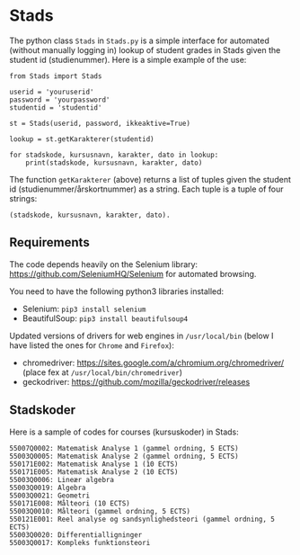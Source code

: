 # Stads
The python class `Stads` in `Stads.py` is a simple interface for automated (without manually logging in) lookup of student grades in Stads given the student id (studienummer). Here is a simple example of the use:
```
from Stads import Stads

userid = 'youruserid'
password = 'yourpassword'
studentid = 'studentid'

st = Stads(userid, password, ikkeaktive=True)

lookup = st.getKarakterer(studentid)

for stadskode, kursusnavn, karakter, dato in lookup:
    print(stadskode, kursusnavn, karakter, dato)
```

The function `getKarakterer` (above) returns a list of tuples given the student id (studienummer/årskortnummer) as a string. Each tuple is a tuple of four strings:
```
(stadskode, kursusnavn, karakter, dato).
```

## Requirements

The code depends heavily on the Selenium library: https://github.com/SeleniumHQ/Selenium for automated browsing.

You need to have the following python3 libraries installed:

- Selenium: `pip3 install selenium`
- BeautifulSoup: `pip3 install beautifulsoup4`

Updated versions of drivers for web engines in `/usr/local/bin` (below I have listed the ones for `Chrome` and `Firefox`):

- chromedriver: https://sites.google.com/a/chromium.org/chromedriver/ (place fex at `/usr/local/bin/chromedriver`)
- geckodriver: https://github.com/mozilla/geckodriver/releases

## Stadskoder

Here is a sample of codes for courses (kursuskoder) in Stads:

```
55007Q0002: Matematisk Analyse 1 (gammel ordning, 5 ECTS)
55003Q0005: Matematisk Analyse 2 (gammel ordning, 5 ECTS)
550171E002: Matematisk Analyse 1 (10 ECTS)
550171E005: Matematisk Analyse 2 (10 ECTS)
55003Q0006: Lineær algebra
55003Q0019: Algebra 
55003Q0021: Geometri
550171E008: Målteori (10 ECTS)
55003Q0010: Målteori (gammel ordning, 5 ECTS)
550121E001: Reel analyse og sandsynlighedsteori (gammel ordning, 5 ECTS)
55003Q0020: Differentialligninger
55003Q0017: Kompleks funktionsteori
```

